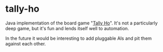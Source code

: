 tally-ho
========

Java implementation of the board game "[Tally Ho](http://boardgamegeek.com/boardgame/908/tally-ho)". It's not a particularly deep game, but it's fun and lends itself well to automation.

In the future it would be interesting to add pluggable AIs and pit them against each other.

